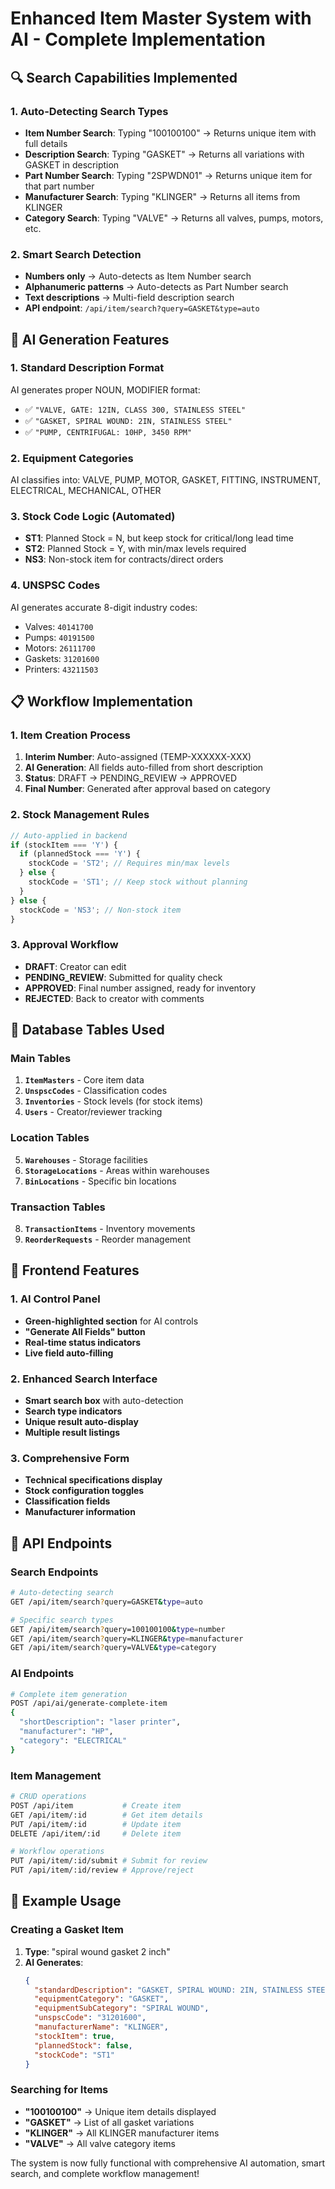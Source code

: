 # Enhanced Item Master System with AI - Complete Implementation

## 🔍 **Search Capabilities Implemented**

### **1. Auto-Detecting Search Types**
- **Item Number Search**: Typing "100100100" → Returns unique item with full details
- **Description Search**: Typing "GASKET" → Returns all variations with GASKET in description  
- **Part Number Search**: Typing "2SPWDN01" → Returns unique item for that part number
- **Manufacturer Search**: Typing "KLINGER" → Returns all items from KLINGER
- **Category Search**: Typing "VALVE" → Returns all valves, pumps, motors, etc.

### **2. Smart Search Detection**
- **Numbers only** → Auto-detects as Item Number search
- **Alphanumeric patterns** → Auto-detects as Part Number search  
- **Text descriptions** → Multi-field description search
- **API endpoint**: `/api/item/search?query=GASKET&type=auto`

## 🤖 **AI Generation Features**

### **1. Standard Description Format**
AI generates proper NOUN, MODIFIER format:
- ✅ `"VALVE, GATE: 12IN, CLASS 300, STAINLESS STEEL"`
- ✅ `"GASKET, SPIRAL WOUND: 2IN, STAINLESS STEEL"`  
- ✅ `"PUMP, CENTRIFUGAL: 10HP, 3450 RPM"`

### **2. Equipment Categories**
AI classifies into: VALVE, PUMP, MOTOR, GASKET, FITTING, INSTRUMENT, ELECTRICAL, MECHANICAL, OTHER

### **3. Stock Code Logic (Automated)**
- **ST1**: Planned Stock = N, but keep stock for critical/long lead time
- **ST2**: Planned Stock = Y, with min/max levels required
- **NS3**: Non-stock item for contracts/direct orders

### **4. UNSPSC Codes**
AI generates accurate 8-digit industry codes:
- Valves: `40141700`
- Pumps: `40191500` 
- Motors: `26111700`
- Gaskets: `31201600`
- Printers: `43211503`

## 📋 **Workflow Implementation**

### **1. Item Creation Process**
1. **Interim Number**: Auto-assigned (TEMP-XXXXXX-XXX)
2. **AI Generation**: All fields auto-filled from short description
3. **Status**: DRAFT → PENDING_REVIEW → APPROVED
4. **Final Number**: Generated after approval based on category

### **2. Stock Management Rules**
```javascript
// Auto-applied in backend
if (stockItem === 'Y') {
  if (plannedStock === 'Y') {
    stockCode = 'ST2'; // Requires min/max levels
  } else {
    stockCode = 'ST1'; // Keep stock without planning
  }
} else {
  stockCode = 'NS3'; // Non-stock item
}
```

### **3. Approval Workflow**
- **DRAFT**: Creator can edit
- **PENDING_REVIEW**: Submitted for quality check
- **APPROVED**: Final number assigned, ready for inventory
- **REJECTED**: Back to creator with comments

## 💾 **Database Tables Used**

### **Main Tables**
1. **`ItemMasters`** - Core item data
2. **`UnspscCodes`** - Classification codes
3. **`Inventories`** - Stock levels (for stock items)
4. **`Users`** - Creator/reviewer tracking

### **Location Tables**  
5. **`Warehouses`** - Storage facilities
6. **`StorageLocations`** - Areas within warehouses  
7. **`BinLocations`** - Specific bin locations

### **Transaction Tables**
8. **`TransactionItems`** - Inventory movements
9. **`ReorderRequests`** - Reorder management

## 🎨 **Frontend Features**

### **1. AI Control Panel**
- **Green-highlighted section** for AI controls
- **"Generate All Fields" button** 
- **Real-time status indicators**
- **Live field auto-filling**

### **2. Enhanced Search Interface**
- **Smart search box** with auto-detection
- **Search type indicators** 
- **Unique result auto-display**
- **Multiple result listings**

### **3. Comprehensive Form**
- **Technical specifications display**
- **Stock configuration toggles**
- **Classification fields**
- **Manufacturer information**

## 🔧 **API Endpoints**

### **Search Endpoints**
```bash
# Auto-detecting search
GET /api/item/search?query=GASKET&type=auto

# Specific search types  
GET /api/item/search?query=100100100&type=number
GET /api/item/search?query=KLINGER&type=manufacturer
GET /api/item/search?query=VALVE&type=category
```

### **AI Endpoints** 
```bash
# Complete item generation
POST /api/ai/generate-complete-item
{
  "shortDescription": "laser printer",
  "manufacturer": "HP",
  "category": "ELECTRICAL"
}
```

### **Item Management**
```bash
# CRUD operations
POST /api/item           # Create item
GET /api/item/:id        # Get item details  
PUT /api/item/:id        # Update item
DELETE /api/item/:id     # Delete item

# Workflow operations
PUT /api/item/:id/submit # Submit for review
PUT /api/item/:id/review # Approve/reject
```

## 🎯 **Example Usage**

### **Creating a Gasket Item**
1. **Type**: "spiral wound gasket 2 inch" 
2. **AI Generates**:
   ```json
   {
     "standardDescription": "GASKET, SPIRAL WOUND: 2IN, STAINLESS STEEL",
     "equipmentCategory": "GASKET",
     "equipmentSubCategory": "SPIRAL WOUND", 
     "unspscCode": "31201600",
     "manufacturerName": "KLINGER",
     "stockItem": true,
     "plannedStock": false,
     "stockCode": "ST1"
   }
   ```

### **Searching for Items**
- **"100100100"** → Unique item details displayed
- **"GASKET"** → List of all gasket variations
- **"KLINGER"** → All KLINGER manufacturer items
- **"VALVE"** → All valve category items

The system is now fully functional with comprehensive AI automation, smart search, and complete workflow management!
